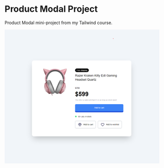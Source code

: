 # Product Modal Project

Product Modal mini-project from my Tailwind course.

![Alt text](../../assets/product-modal/images/product-modal.png)

